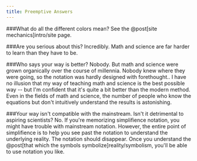 ```yaml
---
title: Preemptive Answers
---
```


###What do all the different colors mean?
See the @post[site mechanics]intro/site page.

###Are you serious about this?
Incredibly. Math and science are far harder to learn than they have to be.

###Who says your way is better?
Nobody. But math and science were grown organically over the course of millennia. Nobody knew where they were going, so the notation was hardly designed with forethought.. I have no illusion that my way of teaching math and science is the best possible way -- but I'm confident that it's quite a bit better than the modern method. Even in the fields of math and science, the number of people who know the equations but don't intuitively understand the results is astonishing.

###Your way isn't compatible with the mainstream. Isn't it detrimental to aspiring scientists?
No. If you're memorizing simplifience notation, you might have trouble with mainstream notation. However, the entire point of simplifience is to help you see past the notation to understand the underlying reality. The notation should disappear. Once you understand the @post[that which the symbols symbolize]reality/symbolism, you'll be able to use notation you like.

